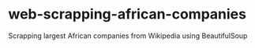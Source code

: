 # web-scrapping-african-companies
Scrapping largest African companies from Wikipedia using BeautifulSoup
